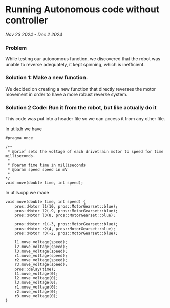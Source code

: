 # Running Autonomous code without controller

*Nov 23 2024 - Dec 2 2024*

### Problem
While testing our autonomous function, we discovered that the robot was unable to reverse adequately, it kept spinning, which is inefficient.
### Solution 1: Make a new function.
We decided on creating a new function that directly reverses the motor movement in order to have a more robust reverse system. 
### Solution 2 Code: Run it from the robot, but like actually do it
This code was put into a header file so we can access it from any other file.

In utils.h we have
```
#pragma once

/**
 * @brief sets the voltage of each drivetrain motor to speed for time milliseconds. 
 * 
 * @param time time in milliseconds
 * @param speed speed in mV
 * 
*/
void move(double time, int speed);

```

In utils.cpp we made
```
void move(double time, int speed) {
    pros::Motor l1(10, pros::MotorGearset::blue);
    pros::Motor l2(-9, pros::MotorGearset::blue);
    pros::Motor l3(8, pros::MotorGearset::blue);

    pros::Motor r1(-3, pros::MotorGearset::blue);
    pros::Motor r2(4, pros::MotorGearset::blue);
    pros::Motor r3(-2, pros::MotorGearset::blue);

    l1.move_voltage(speed);
    l2.move_voltage(speed);
    l3.move_voltage(speed);
    r1.move_voltage(speed);
    r2.move_voltage(speed);
    r3.move_voltage(speed);
    pros::delay(time);
    l1.move_voltage(0);
    l2.move_voltage(0);
    l3.move_voltage(0);
    r1.move_voltage(0);
    r2.move_voltage(0);
    r3.move_voltage(0);
}
```